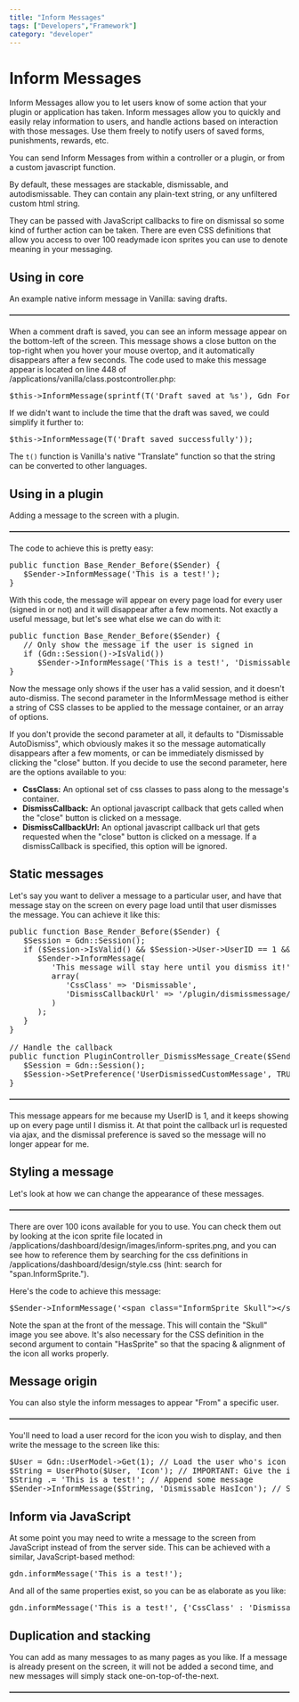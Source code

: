 ```yaml
---
title: "Inform Messages"
tags: ["Developers","Framework"]
category: "developer"
---
```


# Inform Messages

Inform Messages allow you to let users know of some action that your plugin or application has taken. Inform messages allow you to quickly and easily relay information to users, and handle actions based on interaction with those messages. Use them freely to notify users of saved forms, punishments, rewards, etc.

You can send Inform Messages from within a controller or a plugin, or from a custom javascript function. 

By default, these messages are stackable, dismissable, and autodismissable. They can contain any plain-text string, or any unfiltered custom html string. 

They can be passed with JavaScript callbacks to fire on dismissal so some kind of further action can be taken. There are even CSS definitions that allow you access to over 100 readymade icon sprites you can use to denote meaning in your messaging.

## Using in core

An example native inform message in Vanilla: saving drafts. 

<img style="border: 1px solid #333; margin: 20px 0; display: block;" src="http://farm6.static.flickr.com/5091/5503092803_d4be13195b_o.png" alt="" /> 

When a comment draft is saved, you can see an inform message appear on the bottom-left of the screen. This message shows a close button on the top-right when you hover your mouse overtop, and it automatically disappears after a few seconds. The code used to make this message appear is located on line 448 of /applications/vanilla/class.postcontroller.php:

<pre lang="php">$this-&gt;InformMessage(sprintf(T('Draft saved at %s'), Gdn_Format::Date()));</pre>
<p>If we didn't want to include the time that the draft was saved, we could simplify it further to:</p>
<pre lang="php">$this-&gt;InformMessage(T('Draft saved successfully'));</pre>

The `t()` function is Vanilla's native "Translate" function so that the string can be converted to other languages. 

## Using in a plugin

Adding a message to the screen with a plugin. 

<img style="border: 1px solid #333; margin: 20px 0; display: block;" src="http://farm6.static.flickr.com/5019/5503917718_4f22ccd6e0_o.png" alt="" /> 

The code to achieve this is pretty easy:

<pre lang="php">public function Base_Render_Before($Sender) {<br />   $Sender-&gt;InformMessage('This is a test!');<br />}</pre>
<p>With this code, the message will appear on every page load for every user (signed in or not) and it will disappear after a few moments. Not exactly a useful message, but let's see what else we can do with it:</p>
<pre lang="php">public function Base_Render_Before($Sender) {<br />   // Only show the message if the user is signed in<br />   if (Gdn::Session()-&gt;IsValid())<br />      $Sender-&gt;InformMessage('This is a test!', 'Dismissable');<br />}</pre>

Now the message only shows if the user has a valid session, and it doesn't auto-dismiss. The second parameter in the InformMessage method is either a string of CSS classes to be applied to the message container, or an array of options. 

If you don't provide the second parameter at all, it defaults to "Dismissable AutoDismiss", which obviously makes it so the message automatically disappears after a few moments, or can be immediately dismissed by clicking the "close" button. If you decide to use the second parameter, here are the options available to you:

* <strong>CssClass:</strong> An optional set of css classes to pass along to the message's container.
* <strong>DismissCallback:</strong> An optional javascript callback that gets called when the "close" button is clicked on a message.
* <strong>DismissCallbackUrl:</strong> An optional javascript callback url that gets requested when the "close" button is clicked on a message. If a dismissCallback is specified, this option will be ignored.

## Static messages

Let's say you want to deliver a message to a particular user, and have that message stay on the screen on every page load until that user dismisses the message. You can achieve it like this:

<pre lang="php">public function Base_Render_Before($Sender) {<br />   $Session = Gdn::Session();<br />   if ($Session-&gt;IsValid() &amp;&amp; $Session-&gt;User-&gt;UserID == 1 &amp;&amp; $Session-&gt;GetPreference('UserDismissedCustomMessage', false) == false) {<br />      $Sender-&gt;InformMessage(<br />         'This message will stay here until you dismiss it!',<br />         array(<br />            'CssClass' =&gt; 'Dismissable',<br />            'DismissCallbackUrl' =&gt; '/plugin/dismissmessage/'<br />         )<br />      );<br />   }<br />}<br /><br />// Handle the callback<br />public function PluginController_DismissMessage_Create($Sender) {<br />   $Session = Gdn::Session();<br />   $Session-&gt;SetPreference('UserDismissedCustomMessage', TRUE);<br />}</pre>

<img style="border: 1px solid #333; margin: 20px 0; display: block;" src="http://farm6.static.flickr.com/5254/5503327977_f14304669c_o.png" alt="" /> 

This message appears for me because my UserID is 1, and it keeps showing up on every page until I dismiss it. At that point the callback url is requested via ajax, and the dismissal preference is saved so the message will no longer appear for me.

## Styling a message

Let's look at how we can change the appearance of these messages. 

<img style="border: 1px solid #333; margin: 20px 0; display: block;" src="http://farm6.static.flickr.com/5014/5503328011_3d92a293b7_o.png" alt="" /> 

There are over 100 icons available for you to use. You can check them out by looking at the icon sprite file located in /applications/dashboard/design/images/inform-sprites.png, and you can see how to reference them by searching for the css definitions in /applications/dashboard/design/style.css (hint: search for "span.InformSprite."). 

Here's the code to achieve this message:

<pre lang="php">$Sender-&gt;InformMessage('&lt;span class="InformSprite Skull"&gt;&lt;/span&gt; This is a test!', 'Dismissable HasSprite');</pre>

Note the span at the front of the message. This will contain the "Skull" image you see above. It's also necessary for the CSS definition in the second argument to contain "HasSprite" so that the spacing &amp; alignment of the icon all works properly.

## Message origin

You can also style the inform messages to appear "From" a specific user. <img style="border: 1px solid #333; margin: 20px 0; display: block;" src="http://farm6.static.flickr.com/5098/5503917812_cfa84f0c24_o.png" alt="" /> 

You'll need to load a user record for the icon you wish to display, and then write the message to the screen like this:

<pre lang="php">$User = Gdn::UserModel-&gt;Get(1); // Load the user who's icon you want to show<br />$String = UserPhoto($User, 'Icon'); // IMPORTANT: Give the icon a css class of "Icon" <br />$String .= 'This is a test!'; // Append some message<br />$Sender-&gt;InformMessage($String, 'Dismissable HasIcon'); // Send to the screen</pre>

## Inform via JavaScript

At some point you may need to write a message to the screen from JavaScript instead of from the server side. This can be achieved with a similar, JavaScript-based method:</p>
<pre lang="javascript">gdn.informMessage('This is a test!');</pre>
<p>And all of the same properties exist, so you can be as elaborate as you like:</p>
<pre lang="javascript">gdn.informMessage('This is a test!', {'CssClass' : 'Dismissable', 'DismissCallback' : 'some_function', 'DismissCallbackUrl' : '/relative/path/to/callback/url'});</pre>

## Duplication and stacking

You can add as many messages to as many pages as you like. If a message is already present on the screen, it will not be added a second time, and new messages will simply stack one-on-top-of-the-next. <img style="border: 1px solid #333; margin: 20px 0; display: block;" src="http://farm6.static.flickr.com/5300/5503917872_92042ca343_o.png" alt="" />

